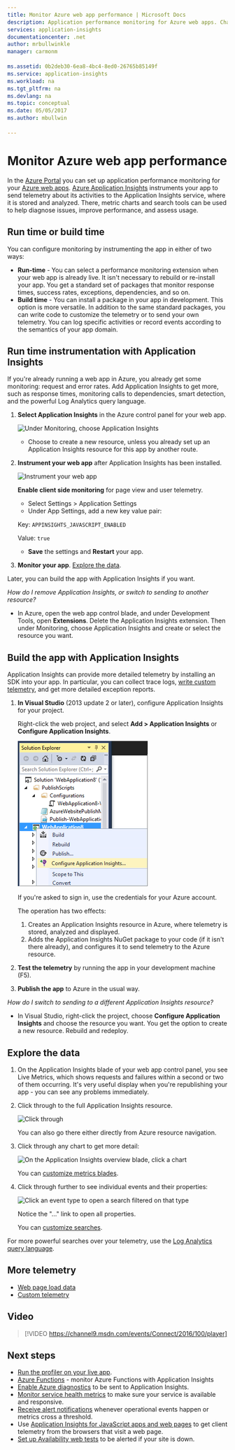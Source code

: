 ```yaml
---
title: Monitor Azure web app performance | Microsoft Docs
description: Application performance monitoring for Azure web apps. Chart load and response time, dependency information and set alerts on performance.
services: application-insights
documentationcenter: .net
author: mrbullwinkle
manager: carmonm

ms.assetid: 0b2deb30-6ea8-4bc4-8ed0-26765b85149f
ms.service: application-insights
ms.workload: na
ms.tgt_pltfrm: na
ms.devlang: na
ms.topic: conceptual
ms.date: 05/05/2017
ms.author: mbullwin

---
```

# Monitor Azure web app performance
In the [Azure Portal](https://portal.azure.com) you can set up application performance monitoring for your [Azure web apps](../app-service/app-service-web-overview.md). [Azure Application Insights](app-insights-overview.md) instruments your app to send telemetry about its activities to the Application Insights service, where it is stored and analyzed. There, metric charts and search tools can be used to help diagnose issues, improve performance, and assess usage.

## Run time or build time
You can configure monitoring by instrumenting the app in either of two ways:

* **Run-time** - You can select a performance monitoring extension when your web app is already live. It isn't necessary to rebuild or re-install your app. You get a standard set of packages that monitor response times, success rates, exceptions, dependencies, and so on. 
* **Build time** - You can install a package in your app in development. This option is more versatile. In addition to the same standard packages, you can write code to customize the telemetry or to send your own telemetry. You can log specific activities or record events according to the semantics of your app domain. 

## Run time instrumentation with Application Insights
If you're already running a web app in Azure, you already get some monitoring: request and error rates. Add Application Insights to get more, such as response times, monitoring calls to dependencies, smart detection, and the powerful Log Analytics query language. 

1. **Select Application Insights** in the Azure control panel for your web app.
   
    ![Under Monitoring, choose Application Insights](./media/app-insights-azure-web-apps/05-extend.png)
   
   * Choose to create a new resource, unless you already set up an Application Insights resource for this app by another route.
2. **Instrument your web app** after Application Insights has been installed. 
   
    ![Instrument your web app](./media/app-insights-azure-web-apps/restart-web-app-for-insights.png)

   **Enable client side monitoring** for page view and user telemetry.

   * Select Settings > Application Settings
   * Under App Settings, add a new key value pair: 
   
    Key: `APPINSIGHTS_JAVASCRIPT_ENABLED` 
    
    Value: `true`
   * **Save** the settings and **Restart** your app.
3. **Monitor your app**.  [Explore the data](#explore-the-data).

Later, you can build the app with Application Insights if you want.

*How do I remove Application Insights, or switch to sending to another resource?*

* In Azure, open the web app control blade, and under Development Tools, open **Extensions**. Delete the Application Insights extension. Then under Monitoring, choose Application Insights and create or select the resource you want.

## Build the app with Application Insights
Application Insights can provide more detailed telemetry by installing an SDK into your app. In particular, you can collect trace logs, [write custom telemetry](app-insights-api-custom-events-metrics.md), and get more detailed exception reports.

1. **In Visual Studio** (2013 update 2 or later), configure Application Insights for your project.

    Right-click the web project, and select **Add > Application Insights** or **Configure Application Insights**.
   
    ![Right-click the web project and choose Add or Configure Application Insights](./media/app-insights-azure-web-apps/03-add.png)
   
    If you're asked to sign in, use the credentials for your Azure account.
   
    The operation has two effects:
   
   1. Creates an Application Insights resource in Azure, where telemetry is stored, analyzed and displayed.
   2. Adds the Application Insights NuGet package to your code (if it isn't there already), and configures it to send telemetry to the Azure resource.
2. **Test the telemetry** by running the app in your development machine (F5).
3. **Publish the app** to Azure in the usual way. 

*How do I switch to sending to a different Application Insights resource?*

* In Visual Studio, right-click the project, choose **Configure Application Insights** and choose the resource you want. You get the option to create a new resource. Rebuild and redeploy.

## Explore the data
1. On the Application Insights blade of your web app control panel, you see Live Metrics, which shows requests and failures within a second or two of them occurring. It's very useful display when you're republishing your app - you can see any problems immediately.
2. Click through to the full Application Insights resource.

    ![Click through](./media/app-insights-azure-web-apps/view-in-application-insights.png)

    You can also go there either directly from Azure resource navigation.

1. Click through any chart to get more detail:
   
    ![On the Application Insights overview blade, click a chart](./media/app-insights-azure-web-apps/07-dependency.png)
   
    You can [customize metrics blades](app-insights-metrics-explorer.md).
2. Click through further to see individual events and their properties:
   
    ![Click an event type to open a search filtered on that type](./media/app-insights-azure-web-apps/08-requests.png)
   
    Notice the "..." link to open all properties.
   
    You can [customize searches](app-insights-diagnostic-search.md).

For more powerful searches over your telemetry, use the [Log Analytics query language](app-insights-analytics-tour.md).

## More telemetry

* [Web page load data](app-insights-javascript.md)
* [Custom telemetry](app-insights-api-custom-events-metrics.md)

## Video

> [!VIDEO https://channel9.msdn.com/events/Connect/2016/100/player]

## Next steps
* [Run the profiler on your live app](app-insights-profiler.md).
* [Azure Functions](https://github.com/christopheranderson/azure-functions-app-insights-sample) - monitor Azure Functions with Application Insights
* [Enable Azure diagnostics](app-insights-azure-diagnostics.md) to be sent to Application Insights.
* [Monitor service health metrics](../monitoring-and-diagnostics/insights-how-to-customize-monitoring.md) to make sure your service is available and responsive.
* [Receive alert notifications](../monitoring-and-diagnostics/insights-receive-alert-notifications.md) whenever operational events happen or metrics cross a threshold.
* Use [Application Insights for JavaScript apps and web pages](app-insights-javascript.md) to get client telemetry from the browsers that visit a web page.
* [Set up Availability web tests](app-insights-monitor-web-app-availability.md) to be alerted if your site is down.

